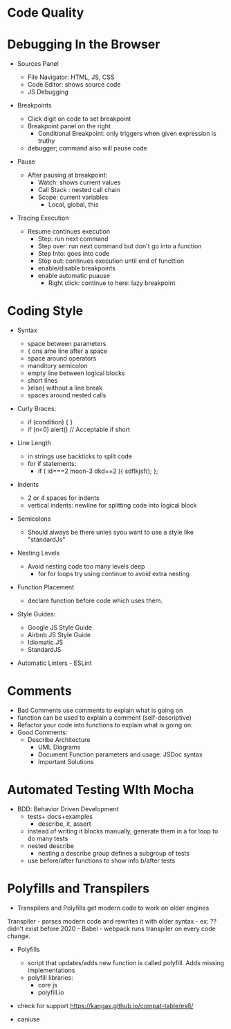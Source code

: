 # Code Quality

# Debugging In the Browser

- Sources Panel
    - File Navigator: HTML, JS, CSS
    - Code Editor: shows source code
    - JS Debugging
- Breakpoints
    - Click digit on code to set breakpoint
    - Breakpoint panel on the right
        - Conditional Breakpoint: only triggers when given expression is truthy
    - debugger; command also will pause code

- Pause
    - After pausing at breakpoint:
        - Watch: shows current values
        - Call Stack : nested call chain
        - Scope: current variables
            - Local, global, this
- Tracing Execution
    - Resume continues execution
        - Step: run next command
        - Step over: run next command but don't go into a function
        - Step Into: goes into code
        - Step out: continues execution until end of functtion
        - enable/disable breakpoints
        - enable automatic puause
            - Right click: continue to here: lazy breakpoint

# Coding Style

- Syntax
    - space between parameters
    - { ons ame line after a space
    - space around operators
    - manditory semicolon
    - empty line between logical blocks
    - short lines
    - }else{ without a line break
    - spaces around nested calls

- Curly Braces:
    - if (condition) {
    }
    - if (n<0) alert() // Acceptable if short

- Line Length
    - in strings use backticks to split code
    - for if statements:
        - if (
        id===2
        moon-3
        dkd==2
        ){
        sdflkjsf();
        };

- Indents
    - 2 or 4 spaces for indents
    - vertical indents: newline for splitting code into logical block

- Semicolons
    - Should always be there unles syou want to use a style like "standardJs"

- Nesting Levels
    - Avoid nesting code too many levels deep
        - for for loops try using continue to avoid extra nesting 

- Function Placement
    - declare function before code which uses them.

- Style Guides:
    - Google JS Style Guide
    - Airbnb JS Style Guide
    - Idiomatic.JS
    - StandardJS

- Automatic Linters - ESLint

# Comments

- Bad Comments  use comments to explain what is going on
- function can be used to explain a comment (self-descriptive)
- Refactor your code into functions to explain what is going on.
- Good Comments:
    - Describe Architecture
        - UML Diagrams
        - Document Function parameters and usage. JSDoc syntax
        - Important Solutions

# Automated Testing  WIth Mocha

- BDD: Behavior Driven Development
    - tests+ docs+examples
        - describe, it, assert
    - instead of writing it blocks manually, generate them in a for loop to do many tests
    - nested describe
        - nesting a describe group defines a subgroup of tests
    - use before/after functions to show info b/after tests

# Polyfills and Transpilers

- Transpilers and Polyfills get modern code to work on older engines

Transpiler
    - parses modern code and rewrites it with older syntax
    - ex: ?? didn't exist before 2020
    - Babel
    - webpack runs transpiler on every code change.

- Polyfills
    - script that updates/adds new function is called polyfill. Adds missing implementations
    - polyfill libraries:
        - core js
        - polyfill.io

- check for support https://kangax.github.io/compat-table/es6/
+ caniuse
